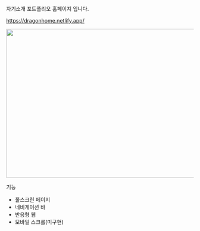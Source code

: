 자기소개 포트폴리오 홈페이지 입니다.

https://dragonhome.netlify.app/

<img src="https://user-images.githubusercontent.com/47494999/160287933-f3c1f4dd-0c9d-4594-9a89-76cd37ae35b0.png" width="600" height="400" />


기능
- 풀스크린 페이지
- 네비게이션 바
- 반응형 웹
- 모바일 스크롤(미구현)
